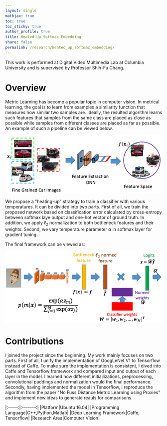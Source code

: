 ```yaml
---
layout: single
mathjax: true
toc: true
toc_sticky: true
author_profile: true
title: Heated-Up Softmax Embedding
share: false
permalink: /research/heated_up_softmax_embedding/
---
```


This work is performed at Digital Video Multimedia Lab at Columbia University and is supervised by Professor Shih-Fu Chang. 

# Overview

Metric Learning has become a popular topic in computer vision. In metrical learning, the goal is to learn from examples a similarity function that measures how similar two samples are. Ideally, the resulted algorithm learns such features that samples from the same class are placed as close as possible while samples from different classes are placed as far as possible. An example of such a pipeline can be viewed below. 

![Pipeline](/_research/images/heated_up_softmax_embedding_1.png)

We propose a "heating-up" strategy to train a classifier with various temperatures. It can be divided into two parts. First of all, we train the proposed network based on classification error calculated by cross-entropy between softmax laye output and one-hot vector of ground truth. In addition, we apply $\ell_2$ normalization to both bottleneck features and their weights. Second, we vary temperature parameter $\alpha$ in softmax layer for gradient tuning. 

The final framework can be viewed as:

![Pipeline](/_research/images/heated_up_softmax_embedding_2.png)

# Contributions

I joined the project since the beginning. My work mainly focuses on two parts. First of all, I unify the implementation of GoogLeNet V1 to Tensorflow instead of Caffe. To make sure the implementation is consistent, I dived into Caffe and Tensorflow framework and compared input and output of each layer in the model. I learned how different initiailizations, preprocessing, convolutional paddings and normalization would the final performance. Secondly, having implemented the model in Tensorflow, I reproduce the algorithm from the paper "No Fuss Distance Metric Learning using Proxies" and implement new ideas to generate reauls for comparisons. 

|:-----:|:-------:|
|Platform|Ubuntu 16.04|
|Programming Language|C++,Python,Matlab|
|Deep Learning Framework|Caffe, Tensorflow|
|Research Area|Computer Vision|